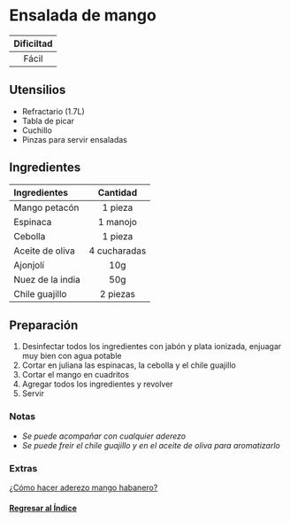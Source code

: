 # Ensalada de mango

| Dificiltad |
|:------:|
|Fácil|
## Utensilios
+ Refractario (1.7L)
+ Tabla de picar
+ Cuchillo
+ Pinzas para servir ensaladas
## Ingredientes
|Ingredientes | Cantidad |
|:------ | :------:|
| Mango petacón | 1 pieza |
| Espinaca | 1 manojo | 
| Cebolla | 1 pieza |
| Aceite de oliva | 4 cucharadas | 
| Ajonjolí | 10g | 
| Nuez de la india | 50g |
| Chile guajillo | 2 piezas | 

## Preparación

1. Desinfectar todos los ingredientes con jabón y plata ionizada, enjuagar muy bien con agua potable
2. Cortar en juliana las espinacas, la cebolla y el chile guajillo
3. Cortar el mango en cuadritos 
4. Agregar todos los ingredientes y revolver
5. Servir

### Notas
- *Se puede acompañar con cualquier aderezo*
- *Se puede freir el chile guajillo y en el aceite de oliva para aromatizarlo* 

### Extras
[¿Cómo hacer aderezo mango habanero?]()
#### [Regresar al Índice](/Índice.md)

